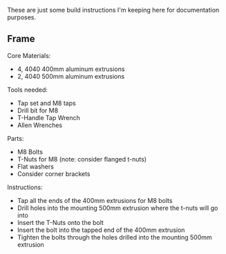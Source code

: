 These are just some build instructions I'm keeping here for documentation purposes.

## Frame

Core Materials:
- 4, 4040 400mm aluminum extrusions
- 2, 4040 500mm aluminum extrusions

Tools needed:
- Tap set and M8 taps
- Drill bit for M8
- T-Handle Tap Wrench
- Allen Wrenches

Parts:
- M8 Bolts
- T-Nuts for M8 (note: consider flanged t-nuts)
- Flat washers
- Consider corner brackets

Instructions:
- Tap all the ends of the 400mm extrusions for M8 bolts
- Drill holes into the mounting 500mm extrusion where the t-nuts will go into
- Insert the T-Nuts onto the bolt
- Insert the bolt into the tapped end of the 400mm extrusion
- Tighten the bolts through the holes drilled into the mounting 500mm extrusion